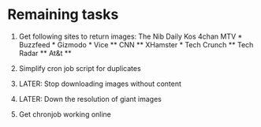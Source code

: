 # Remaining tasks

  1) Get following sites to return images:
    The Nib
    Daily Kos
    4chan
    MTV *
    Buzzfeed *
    Gizmodo *
    Vice **
    CNN **
    XHamster *
    Tech Crunch **
    Tech Radar **
    At&t **

  2) Simplify cron job script for duplicates
  3) LATER: Stop downloading images without content
  4) LATER: Down the resolution of giant images
  5) Get chronjob working online